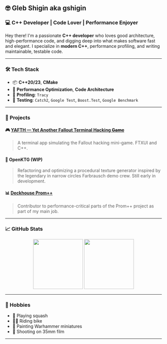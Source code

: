 <!---
gshigin/gshigin is a ✨ special ✨ repository because its `README.md` (this file) appears on your GitHub profile.
You can click the Preview link to take a look at your changes.
--->

## 🤓 Gleb Shigin aka gshigin

### 💻 C++ Developer | Code Lover | Performance Enjoyer

Hey there! I'm a passionate **C++ developer** who loves good architecture, high-performance code, and digging deep into what makes software fast and elegant. I specialize in **modern C++**, performance profiling, and writing maintainable, testable code.

---

### 🛠️ Tech Stack
- 📦 **C++20/23**, **CMake**
- 🚀 **Performance Optimization**, **Code Architecture**
- 🔬 **Profiling**: `Tracy`
- 🧪 **Testing**: `Catch2`, `Google Test`, `Boost.Test`, `Google Benchmark`

---

### 💼 Projects

#### 🎮 [YAFTH — Yet Another Fallout Terminal Hacking ~~Game~~](https://github.com/gshigin/yet-another-fallout-terminal-hacking-game)
> A terminal app simulating the Fallout hacking mini-game. FTXUI and C++.

#### 🚧 OpenKTG (WIP)
> Refactoring and optimizing a procedural texture generator inspired by the legendary in narrow circles Farbrausch demo crew. Still early in development.

#### 📊 [Deckhouse Prom++](https://github.com/deckhouse/prompp)
> Contributor to performance-critical parts of the Prom++ project as part of my main job.

---

### 📈 GitHub Stats
<p align="center">
  <img src="https://github-readme-stats.vercel.app/api?username=gshigin&show_icons=true&theme=tokyonight" height="160">
  <img src="https://github-readme-stats.vercel.app/api/top-langs/?username=gshigin&layout=compact&theme=tokyonight" height="160">
</p>

---

### 🎯 Hobbies
- 🎾 Playing squash
- 🚴‍♂️ Riding bike
- 🎨 Painting Warhammer miniatures
- 📸 Shooting on 35mm film

---



